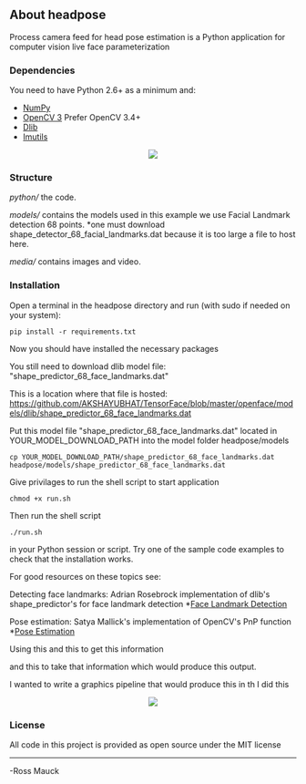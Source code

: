 ## About headpose
Process camera feed for head pose estimation is a Python application for computer vision live face parameterization

### Dependencies
You need to have Python 2.6+ as a minimum and:

* [NumPy](http://numpy.scipy.org/)
* [OpenCV 3](http://opencv.org/) Prefer OpenCV 3.4+
* [Dlib](http://dlib.net/)
* [Imutils](https://github.com/jrosebr1/imutils)

<p align="center">
  <img src="https://github.com/mauckc/headpose/blob/master/media/elon-sample.gif"/>
</p>

### Structure

*python/*  the code.

*models/*  contains the models used in this example we use Facial Landmark detection 68 points.
           *one must download shape_detector_68_facial_landmarks.dat because it is too large a file to host here.

*media/*  contains images and video. 

### Installation

Open a terminal in the headpose directory and run (with sudo if needed on your system):

	pip install -r requirements.txt

Now you should have installed the necessary packages

You still need to download dlib model file: "shape_predictor_68_face_landmarks.dat"

This is a location where that file is hosted: https://github.com/AKSHAYUBHAT/TensorFace/blob/master/openface/models/dlib/shape_predictor_68_face_landmarks.dat

Put this model file "shape_predictor_68_face_landmarks.dat" located in YOUR_MODEL_DOWNLOAD_PATH into the model folder headpose/models

 	cp YOUR_MODEL_DOWNLOAD_PATH/shape_predictor_68_face_landmarks.dat headpose/models/shape_predictor_68_face_landmarks.dat
	
Give privilages to run the shell script to start application

	chmod +x run.sh

Then run the shell script

	./run.sh
	
in your Python session or script. Try one of the sample code examples to check that the installation works.

For good resources on these topics see:

Detecting face landmarks: Adrian Rosebrock implementation of dlib's shape_predictor's for face landmark detection
*[Face Landmark Detection](https://www.learnopencv.com/head-pose-estimation-using-opencv-and-dlib/)

Pose estimation: Satya Mallick's implementation of OpenCV's PnP function
*[Pose Estimation](https://www.pyimagesearch.com/2017/04/03/facial-landmarks-dlib-opencv-python/) 

Using this and this 
to get this information

and this to take that information which would produce this output.

I wanted to write a graphics pipeline that would produce this in th
I did this

<p align="center">
  <img src="https://github.com/mauckc/headpose/blob/master/media/obama-sample.gif"/>
</p>

### License

All code in this project is provided as open source under the MIT license


---
-Ross Mauck


